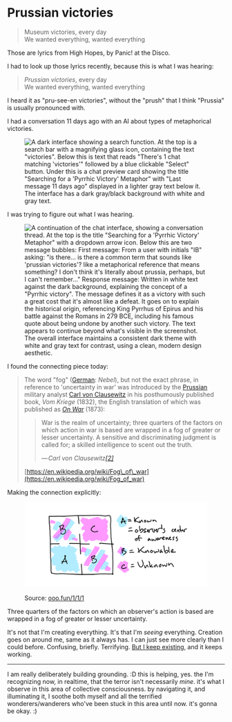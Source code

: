 # Prussian victories

> Museum victories, every day\
> We wanted everything, wanted everything

Those are lyrics from High Hopes, by Panic! at the Disco.

I had to look up those lyrics recently, because this is what I was hearing:

> _Prussian victories_, every day\
> We wanted everything, wanted everything

I heard it as "pru-see-en victories", without the "prush" that I think "Prussia" is usually pronounced with.

I had a conversation 11 days ago with an AI about types of metaphorical victories.

<figure><img src="../../../.gitbook/assets/Screenshot 2024-12-13 at 8.13.16 PM.png" alt="A dark interface showing a search function. At the top is a search bar with a magnifying glass icon, containing the text &#x22;victories&#x22;. Below this is text that reads &#x22;There&#x27;s 1 chat matching &#x27;victories&#x27;&#x22; followed by a blue clickable &#x22;Select&#x22; button. Under this is a chat preview card showing the title &#x22;Searching for a &#x27;Pyrrhic Victory&#x27; Metaphor&#x22; with &#x22;Last message 11 days ago&#x22; displayed in a lighter gray text below it. The interface has a dark gray/black background with white and gray text."><figcaption></figcaption></figure>

I was trying to figure out what I was hearing.

<figure><img src="../../../.gitbook/assets/Screenshot 2024-12-13 at 8.12.37 PM.png" alt="A continuation of the chat interface, showing a conversation thread. At the top is the title &#x22;Searching for a &#x27;Pyrrhic Victory&#x27; Metaphor&#x22; with a dropdown arrow icon. Below this are two message bubbles: First message: From a user with initials &#x22;IB&#x22; asking: &#x22;is there... is there a common term that sounds like &#x27;prussian victories&#x27;? like a metaphorical reference that means something? I don&#x27;t think it&#x27;s literally about prussia, perhaps, but I can&#x27;t remember...&#x22; Response message: Written in white text against the dark background, explaining the concept of a &#x22;Pyrrhic victory&#x22;. The message defines it as a victory with such a great cost that it&#x27;s almost like a defeat. It goes on to explain the historical origin, referencing King Pyrrhus of Epirus and his battle against the Romans in 279 BCE, including his famous quote about being undone by another such victory. The text appears to continue beyond what&#x27;s visible in the screenshot. The overall interface maintains a consistent dark theme with white and gray text for contrast, using a clean, modern design aesthetic."><figcaption></figcaption></figure>

I found the connecting piece today:

> The word "fog" ([German](https://en.wikipedia.org/wiki/German_language): _Nebel_), but not the exact phrase, in reference to 'uncertainty in war' was introduced by the [Prussian](https://en.wikipedia.org/wiki/Prussia) military analyst [Carl von Clausewitz](https://en.wikipedia.org/wiki/Carl_von_Clausewitz) in his posthumously published book, _Vom Kriege_ (1832), the English translation of which was published as [_On War_](https://en.wikipedia.org/wiki/On_War) (1873):
>
> > War is the realm of uncertainty; three quarters of the factors on which action in war is based are wrapped in a fog of greater or lesser uncertainty. A sensitive and discriminating judgment is called for; a skilled intelligence to scent out the truth.
> >
> > — _Carl von Clausewitz_[_\[2\]_](https://en.wikipedia.org/wiki/Fog_of_war#cite_note-2)
>
> [https://en.wikipedia.org/wiki/Fog\_of\_war](https://en.wikipedia.org/wiki/Fog_of_war)

Making the connection explicitly:

<figure><img src="../../../.gitbook/assets/image (1) (1).png" alt="A 2x2 grid diagram with permeable internal borders (gaps in center of shared lines). From lower left clockwise: Known (solid blue), Knowable (blue/pink stripes), Unknown (solid pink), Knowable (blue/pink stripes). Each internal border contains a central gap enabling flow between adjacent spaces. A legend defines: Known = Observer&#x27;s center of awareness, Knowable = Available to explore, Unknown = Source of fresh patterns. The gaps in borders emphasize how territories are distinct but inseparable, enabling natural flow while maintaining healthy relationship."><figcaption><p>Source: <a href="https://www.ooo.fun/1/1/1">ooo.fun/1/1/1</a></p></figcaption></figure>

Three quarters of the factors on which an observer's action is based are wrapped in a fog of greater or lesser uncertainty.

It's not that I'm creating everything. It's that I'm _seeing_ everything. Creation goes on around me, same as it always has. I can just see more clearly than I could before. Confusing, briefly. Terrifying. [But I keep existing](../11/the-language-of-light-a-conversation-with-isaac-and-abe.md), and it keeps working.

***

I am really deliberately building grounding. :D this is helping, yes. the I'm recognizing now, in realtime, that the terror isn't necessarily _mine_. it's what I observe in this area of collective consciousness. by navigating it, and illuminating it, I soothe both myself and all the terrified wonderers/wanderers who've been stuck in this area until now. it's gonna be okay. :)
